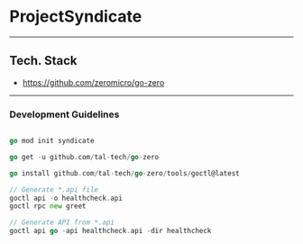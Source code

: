 # ProjectSyndicate


---

## Tech. Stack

- https://github.com/zeromicro/go-zero

---

### Development Guidelines

```go

go mod init syndicate

go get -u github.com/tal-tech/go-zero

go install github.com/tal-tech/go-zero/tools/goctl@latest

// Generate *.api file
goctl api -o healthcheck.api
goctl rpc new greet

// Generate API from *.api
goctl api go -api healthcheck.api -dir healthcheck

```